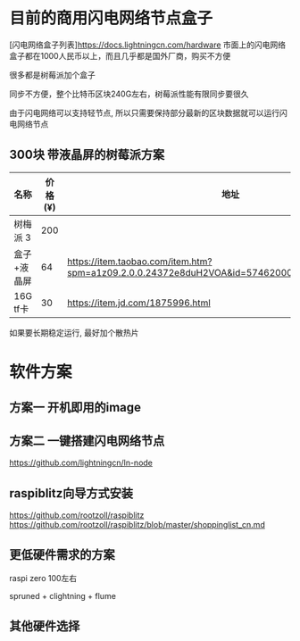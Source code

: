 
# 目前的商用闪电网络节点盒子

[闪电网络盒子列表]https://docs.lightningcn.com/hardware
市面上的闪电网络盒子都在1000人民币以上，而且几乎都是国外厂商，购买不方便

很多都是树莓派加个盒子

同步不方便，整个比特币区块240G左右，树莓派性能有限同步要很久

由于闪电网络可以支持轻节点,  所以只需要保持部分最新的区块数据就可以运行闪电网络节点

## 300块 带液晶屏的树莓派方案

名称       |     价格 (¥)  |  地址
------     |   ------ | ---------
树梅派 3   |       200      |
盒子+液晶屏   |      64      | https://item.taobao.com/item.htm?spm=a1z09.2.0.0.24372e8duH2VOA&id=574620008311&_u=8b4sbm9cb0
16G tf卡   |      30      | https://item.jd.com/1875996.html

如果要长期稳定运行, 最好加个散热片

# 软件方案

## 方案一  开机即用的image


## 方案二 一键搭建闪电网络节点
  
  https://github.com/lightningcn/ln-node

## raspiblitz向导方式安装
  https://github.com/rootzoll/raspiblitz
  https://github.com/rootzoll/raspiblitz/blob/master/shoppinglist_cn.md


##  更低硬件需求的方案

raspi zero 100左右

spruned + clightning + flume 


## 其他硬件选择





